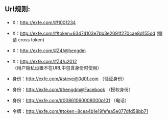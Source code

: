 ## Url规则:

  * X：http://exfe.com/#!1001234

  * X：http://exfe.com/#!token=63474103e7bb3e2091f270cae8d155dd (邀请 cross token)

  * X：http://exfe.com/#Z4/@hengdm

  * X：http://exfe.com/#Z4/u2012 （用户隐私设置不在URL中包含身份时使用）

  * 身份：http://exfe.com/#steve@0d0f.com （验证身份）

  * 身份：http://exfe.com/#hengdm@Facebook （授权身份）

  * 身份：http://exfe.com/#00861060008000p101 （电话）

  * 令牌：http://exfe.com/#token=8cea4b1e19fefea5e077dfd58bb71
